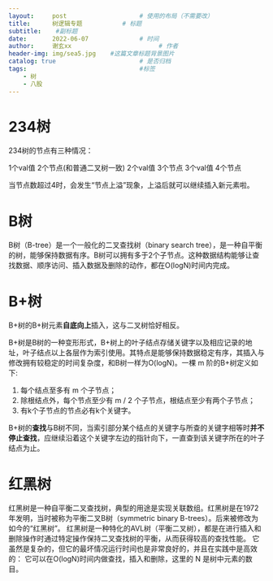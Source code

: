 ```yaml
---
layout:     post   				    # 使用的布局（不需要改）
title:      树逻辑专题			# 标题 
subtitle:    #副标题
date:       2022-06-07 				# 时间
author:     谢玄xx						# 作者
header-img: img/sea5.jpg 	#这篇文章标题背景图片
catalog: true 						# 是否归档
tags:								#标签
    - 树
    - 八股
---
```



# 234树

234树的节点有三种情况：

1个val值  2个节点(和普通二叉树一致)
2个val值  3个节点
3个val值  4个节点

当节点数超过4时，会发生“节点上溢”现象，上溢后就可以继续插入新元素啦。

# B树

B树（B-tree）是一个一般化的二叉查找树（binary search tree），是一种自平衡的树，能够保持数据有序。B树可以拥有多于2个子节点。这种数据结构能够让查找数据、顺序访问、插入数据及删除的动作，都在O(logN)时间内完成。  

# B+树

B+树的B+树元素**自底向上**插入，这与二叉树恰好相反。

B+树是B树的一种变形形式，B+树上的叶子结点存储关键字以及相应记录的地址，叶子结点以上各层作为索引使用。其特点是能够保持数据稳定有序，其插入与修改拥有较稳定的时间复杂度，和B树一样为O(logN)。一棵 m 阶的B+树定义如下: 
1. 每个结点至多有 m 个子节点；  
2. 除根结点外，每个节点至少有 m / 2 个子节点，根结点至少有两个子节点；
3. 有k个子节点的节点必有k个关键字。  

B+树的**查找**与B树不同，当索引部分某个结点的关键字与所查的关键字相等时**并不停止查找**，应继续沿着这个关键字左边的指针向下，一直查到该关键字所在的叶子结点为止。

# 红黑树

红黑树是一种自平衡二叉查找树，典型的用途是实现关联数组。红黑树是在1972年发明，当时被称为平衡二叉B树（symmetric binary B-trees）。后来被修改为如今的“红黑树”。
红黑树是一种特化的AVL树（平衡二叉树），都是在进行插入和删除操作时通过特定操作保持二叉查找树的平衡，从而获得较高的查找性能。 
它虽然是复杂的，但它的最坏情况运行时间也是非常良好的，并且在实践中是高效的： 它可以在O(logN)时间内做查找，插入和删除，这里的 N 是树中元素的数目。
